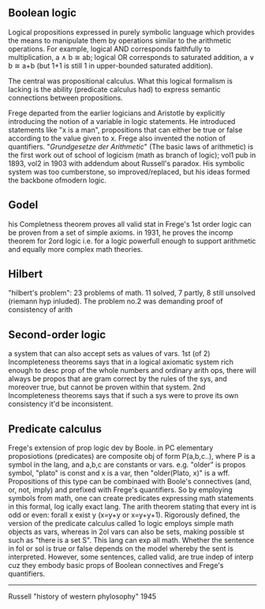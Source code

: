 

## Boolean logic

Logical propositions expressed in purely symbolic language which provides the means to manipulate them by operations similar to the arithmetic operations. For example, logical AND corresponds faithfully to multiplication, a ∧ b ≅ ab; logical OR corresponds to saturated addition, a ∨ b ≅ a+b (but 1+1 is still 1 in upper-bounded saturated addition).

The central was propositional calculus. What this logical formalism is lacking is the ability (predicate calculus had) to express semantic connections between propositions.

Frege departed from the earlier logicians and Aristotle by explicitly introducing the notion of a variable in logic statements. He introduced statements like "x is a man", propositions that can either be true or false according to the value given to x. Frege also invented the notion of quantifiers. "_Grundgesetze der Arithmetic_" (The basic laws of arithmetic) is the first work out of school of logicism (math as branch of logic); vol1 pub in 1893, vol2 in 1903 with addendum about Russell's paradox. His symbolic system was too cumberstone, so improved/replaced, but his ideas formed the backbone ofmodern logic.

## Godel
his Completness theorem proves all valid stat in Frege's 1st order logic can be proven from a set of simple axioms. in 1931, he proves the incomp theorem for 2ord logic i.e. for a logic powerfull enough to support arithmetic and equally more complex math theories.

## Hilbert
"hilbert's problem": 23 problems of math. 11 solved, 7 partly, 8 still unsolved (riemann hyp inluded). The problem no.2 was demanding proof of consistency of arith 

## Second-order logic
a system that can also accept sets as values of vars.
1st (of 2) Incompleteness theorems says that in a logical axiomatic system rich enough to desc prop of the whole numbers and ordinary arith ops, there will always be propos that are gram correct by the rules of the sys, and moreover true, but cannot be proven within that system.
2nd Incompleteness theorems says that if such a sys were to prove its own consistency it'd be inconsistent. 


## Predicate calculus
Frege's extension of prop logic dev by Boole. in PC elementary proposiotions (predicates) are composite obj of form P(a,b,c..), where P is a symbol in the lang, and a,b,c are constants or vars. 
e.g. "older" is propos symbol, "plato" is const and x is a var, then "older(Plato, x)" is a wff. Propositions of this type can be combinaed with Boole's connectives (and, or, not, imply) and prefixed with Frege's quantifiers. So by employing symbols from math, one can create predicates expressing math statements in this formal, log ically exact lang. The arith theorem stating that every int is odd or even:
forall x exist y (x=y+y or x=y+y+1).
Rigorously defined, the version of the predicate calculus called 1o logic employs simple math objects as vars, whereas in 2ol vars can also be sets, making possible st such as "there is a set S". This lang can exp all math.
Whether the sentence in fol or sol is true or false depends on the model whereby the sent is interpreted. However, some sentences, called valid, are true indep of interp cuz they embody basic props of Boolean connectives and Frege's quantifiers.

---

Russell "history of western phylosophy" 1945
